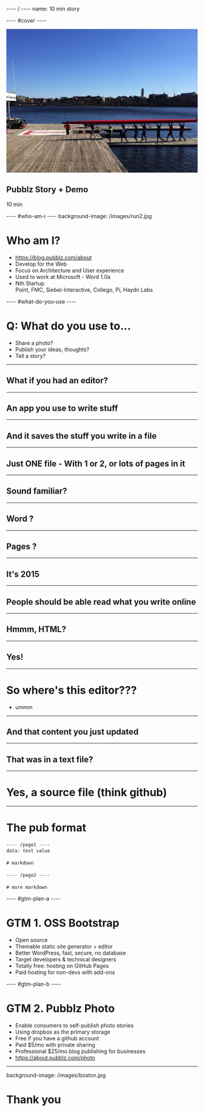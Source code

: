 ---- / ----
name: 10 min story

---- #cover ----

![](/images/crew.jpg)
## Pubblz Story + Demo  
10 min

---- #who-am-i ----
background-image: /images/run2.jpg

# Who am I?
- https://blog.pubblz.com/about
- Develop for the Web
- Focus on Architecture and User experience
- Used to work at Microsoft - Word 1.0a
- Nth Startup  
  Point, FMC, Siebel-Interactive, Collego, Pi, Haydn Labs


---- #what-do-you-use ----

# Q: What do you use to...
- Share a photo?
- Publish your ideas, thoughts?
- Tell a story?

---- ----

## What if you had an editor?

---- ----

## An app you use to write stuff

---- ----

## And it saves the stuff you write in a file

---- ----

## Just ONE file - With 1 or 2, or lots of pages in it

---- ----

## Sound familiar?

---- ----

## Word ?

---- ----

## Pages ?

---- ----

## It's 2015

---- ----

## People should be able read what you write online

---- ----

## Hmmm, HTML?

---- ----

## Yes!

---- ----

# So where's this editor???
- ummm

---- ----

## And that content you just updated

---- ----

## That was in a text file?


---- ----

# Yes, a source file (think github)




---- ----

# The pub format

    ---- /page1 ----
    data: text value

    # markdown

    ---- /page2 ----

    # more markdown

---- #gtm-plan-a ----

# GTM 1. OSS Bootstrap
- Open source
- Themable static site generator + editor
- Better WordPress, fast, secure, no database  
- Target developers & technical designers
- Totally free: hosting on GitHub Pages
- Paid hosting for non-devs with add-ons


---- #gtm-plan-b ----

# GTM 2. Pubblz Photo
- Enable consumers to self-publish photo stories
- Using dropbox as the primary storage
- Free if you have a github account
- Paid $5/mo with private sharing
- Professional $25/mo blog publishing for businesses
- https://about.pubblz.com/photo

---- ----
background-image: /images/boston.jpg

# Thank you
